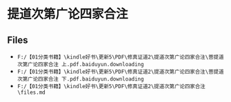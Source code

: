 # 提道次第广论四家合注

## Files

- `F:/【01分类书籍】\kindle好书\更新5\PDF\修真证道2\提道次第广论四家合注\菩提道次第广论四家合注 上.pdf.baiduyun.downloading`
- `F:/【01分类书籍】\kindle好书\更新5\PDF\修真证道2\提道次第广论四家合注\菩提道次第广论四家合注 下.pdf.baiduyun.downloading`
- `F:/【01分类书籍】\kindle好书\更新5\PDF\修真证道2\提道次第广论四家合注\files.md`
